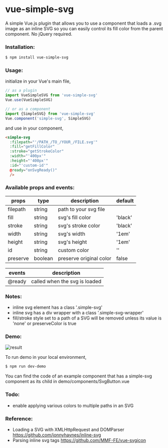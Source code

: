 # vue-simple-svg
A simple Vue.js plugin that allows you to use a component that loads a .svg image as an inline SVG so you can easily control its fill color from the parent component. No jQuery required.

### Installation:
```sh
$ npm install vue-simple-svg
```

### Usage:
initialize in your Vue's main file,
```javascript
// as a plugin
import VueSimpleSVG from 'vue-simple-svg'
Vue.use(VueSimpleSVG)

// or as a component
import {SimpleSVG} from 'vue-simple-svg'
Vue.component('simple-svg', SimpleSVG)
```

and use in your component,
```html
<simple-svg
  :filepath="'/PATH_/TO_/YOUR_/FILE.svg'"
  :fill="getFillColor"
  :stroke="getStrokeColor"
  :width="'400px'"
  :height="'400px'"
  :id="'custom-id'"
  @ready="onSvgReady()"
  />
```

### Available props and events:
| props | type | description | default |
| ------ | ------ | ------ | ------ |
| filepath | string | path to your svg file | |
| fill | string | svg's fill color | 'black' |
| stroke | string | svg's stroke color | 'black' |
| width | string | svg's width | '1em' |
| height | string | svg's height | '1em' |
| id | string | custom color | '' |
| preserve | boolean | preserve original color | false |

| events | description |
| ------ | ------ |
| @ready | called when the svg is loaded |


### Notes:
- inline svg element has a class '.simple-svg'
- inline svg has a div wrapper with a class '.simple-svg-wrapper'
- fill/stroke style set to a path of a SVG will be removed unless its value is 'none' or preserveColor is true

### Demo:
![result](https://media.giphy.com/media/26FeVejNWHXsZiaIM/giphy.gif)

To run demo in your local environment,
```sh
$ npm run dev-demo
```
You can find the code of an example component that has a simple-svg component as its child in demo/components/SvgButton.vue


### Todo:
- enable applying various colors to multiple paths in an SVG


### Reference:
- Loading a SVG with XMLHttpRequest and DOMParser https://github.com/jonnyhaynes/inline-svg
- Parsing inline svg tags https://github.com/MMF-FE/vue-svgicon
